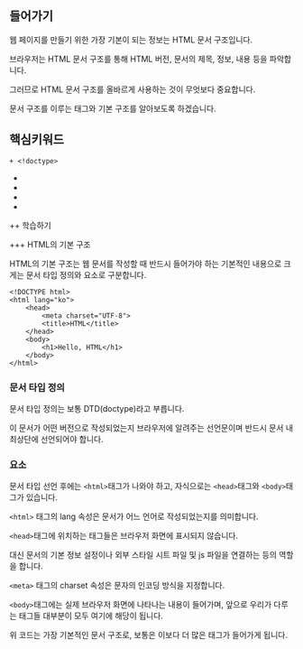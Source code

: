 
## 들어가기

웹 페이지를 만들기 위한 가장 기본이 되는 정보는 HTML 문서 구조입니다.

브라우저는 HTML 문서 구조를 통해 HTML 버전, 문서의 제목, 정보, 내용 등을 파악합니다.  

그러므로 HTML 문서 구조를 올바르게 사용하는 것이 무엇보다 중요합니다. 

문서 구조를 이루는 태그와 기본 구조를 알아보도록 하겠습니다.

## 핵심키워드

```+ <!doctype>``` 
+ <html> 
+ <head> 
+ <body> 
+ <meta> 

++ 학습하기

+++ HTML의 기본 구조

HTML의 기본 구조는 웹 문서를 작성할 때 반드시 들어가야 하는 기본적인 내용으로 크게는 문서 타입 정의와 <html>요소로 구분합니다.

```
<!DOCTYPE html>
<html lang="ko">
    <head>
        <meta charset="UTF-8">
        <title>HTML</title>
    </head>
    <body>
        <h1>Hello, HTML</h1>
    </body>
</html>
```

### 문서 타입 정의
문서 타입 정의는 보통 DTD(doctype)라고 부릅니다.

이 문서가 어떤 버전으로 작성되었는지 브라우저에 알려주는 선언문이며 반드시 문서 내 최상단에 선언되어야 합니다.

### <html> 요소

문서 타입 선언 후에는 ```<html>```태그가 나와야 하고, 자식으로는 ```<head>```태그와 ```<body>```태그가 있습니다.

```<html>``` 태그의 lang 속성은 문서가 어느 언어로 작성되었는지를 의미합니다.

```<head>```태그에 위치하는 태그들은 브라우저 화면에 표시되지 않습니다.

대신 문서의 기본 정보 설정이나 외부 스타일 시트 파일 및 js 파일을 연결하는 등의 역할을 합니다.

```<meta>``` 태그의 charset 속성은 문자의 인코딩 방식을 지정합니다.

```<body>```태그에는 실제 브라우저 화면에 나타나는 내용이 들어가며, 앞으로 우리가 다루는 태그들 대부분이 모두 여기에 해당이 됩니다.

위 코드는 가장 기본적인 문서 구조로, 보통은 이보다 더 많은 태그가 들어가게 됩니다.





